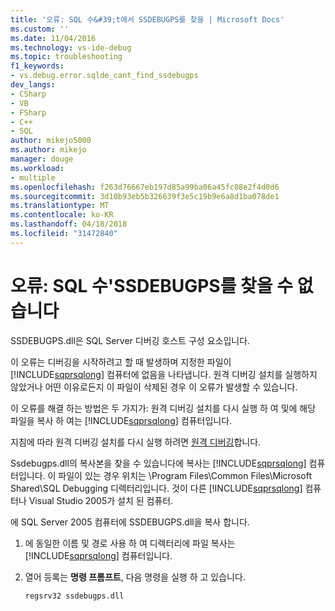 ```yaml
---
title: '오류: SQL 수&#39;t에서 SSDEBUGPS를 찾을 | Microsoft Docs'
ms.custom: ''
ms.date: 11/04/2016
ms.technology: vs-ide-debug
ms.topic: troubleshooting
f1_keywords:
- vs.debug.error.sqlde_cant_find_ssdebugps
dev_langs:
- CSharp
- VB
- FSharp
- C++
- SQL
author: mikejo5000
ms.author: mikejo
manager: douge
ms.workload:
- multiple
ms.openlocfilehash: f263d76667eb197d85a99ba06a45fc08e2f4d0d6
ms.sourcegitcommit: 3d10b93eb5b326639f3e5c19b9e6a8d1ba078de1
ms.translationtype: MT
ms.contentlocale: ko-KR
ms.lasthandoff: 04/18/2018
ms.locfileid: "31472840"
---
```

# <a name="error-sql-can39t-find-ssdebugps"></a>오류: SQL 수&#39;SSDEBUGPS를 찾을 수 없습니다

SSDEBUGPS.dll은 SQL Server 디버깅 호스트 구성 요소입니다.

이 오류는 디버깅을 시작하려고 할 때 발생하며 지정한 파일이 [!INCLUDE[sqprsqlong](../debugger/includes/sqprsqlong_md.md)] 컴퓨터에 없음을 나타냅니다. 원격 디버깅 설치를 실행하지 않았거나 어떤 이유로든지 이 파일이 삭제된 경우 이 오류가 발생할 수 있습니다.

이 오류를 해결 하는 방법은 두 가지가: 원격 디버깅 설치를 다시 실행 하 여 및에 해당 파일을 복사 하 여는 [!INCLUDE[sqprsqlong](../debugger/includes/sqprsqlong_md.md)] 컴퓨터입니다.

지침에 따라 원격 디버깅 설치를 다시 실행 하려면 [원격 디버깅](../debugger/remote-debugging.md)합니다.

Ssdebugps.dll의 복사본을 찾을 수 있습니다에 복사는 [!INCLUDE[sqprsqlong](../debugger/includes/sqprsqlong_md.md)] 컴퓨터입니다. 이 파일이 있는 경우 위치는 \Program Files\Common Files\Microsoft Shared\SQL Debugging 디렉터리입니다. 것이 다른 [!INCLUDE[sqprsqlong](../debugger/includes/sqprsqlong_md.md)] 컴퓨터나 Visual Studio 2005가 설치 된 컴퓨터.

에 SQL Server 2005 컴퓨터에 SSDEBUGPS.dll을 복사 합니다.

1. 에 동일한 이름 및 경로 사용 하 여 디렉터리에 파일 복사는 [!INCLUDE[sqprsqlong](../debugger/includes/sqprsqlong_md.md)] 컴퓨터입니다.

2. 열어 등록는 **명령 프롬프트**, 다음 명령을 실행 하 고 있습니다.

    ```
    regsrv32 ssdebugps.dll
    ```